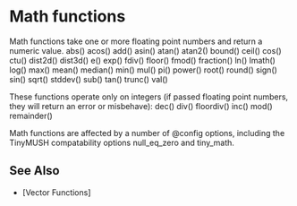# Math functions
  Math functions take one or more floating point numbers and return a numeric value.
abs()         acos()        add()         asin()        atan()
atan2()       bound()       ceil()        cos()         ctu()
dist2d()      dist3d()      e()           exp()         fdiv()
floor()       fmod()        fraction()    ln()          lmath()
log()         max()         mean()        median()      min()
mul()         pi()          power()       root()        round()
sign()        sin()         sqrt()        stddev()      sub()
tan()         trunc()       val()

  These functions operate only on integers (if passed floating point numbers, they will return an error or misbehave):
dec()         div()         floordiv()    inc()         mod()
remainder()

  Math functions are affected by a number of @config options, including the TinyMUSH compatability options null_eq_zero and tiny_math.


## See Also
- [Vector Functions]

